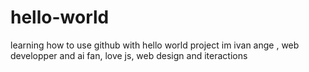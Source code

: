# hello-world
learning how to use github with hello world project
im ivan ange , web developper and ai fan, love js, web design and iteractions
